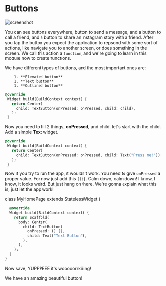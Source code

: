 # Buttons



![screenshot](https://lh3.googleusercontent.com/fYHrszVlofKouua7Oy3Wsa3CujcWI0l_PuqPlDXmLvCrZeCNRpQ70xNYTklZFh1MJfOeBe4xKV3tRnLSrt6kVsRjMQxFBwCzs8FjuwPGswCEtpoIL-8U7-6qvZQCqLlNQbkcHrq_)



You can see buttons everywhere, button to send a message, and a button to call a friend, and a button to share an instagram story with a friend. After you tap the button you expect the application to repsond with some sort of actions, like navigate you to another screen, or does something in the screen. We call this action a `function`, and we're going to learn in this module how to create functions. 



We have different types of buttons, and the most important ones are:

		1. **Elevated button**
		1. **Text button**
		1. **Outlined button**



```dart
@override
 Widget build(BuildContext context) {
   return Center(
     child: TextButton(onPressed: onPressed, child: child),
   );
 }
```



Now you need to fill 2 things, **onPressed**, and child. let's start with the child. Add a simple **Text** widget. 

```dart
@override
 Widget build(BuildContext context) {
   return Center(
     child: TextButton(onPressed: onPressed, child: Text("Press me!")),
   );
 }
```



Now if you try to run the app, it wouldn't work. You need to give `onPressed` a proper value. For now just add this `(){}`. Calm down, calm down! I know, I know, it looks weird. But just hang on there. We're gonna explain what this is, just let the app work! 

class MyHomePage extends StatelessWidget {

```dart
  @override
  Widget build(BuildContext context) {
    return Scaffold(
      body: Center(
        child: TextButton(
          onPressed: () {},
          child: Text("Text Button"),
        ),
      ),
    );
  }
}
```



Now save, YUPPPEEE it's wooooorrkiiiing!              



We have an amazing beautiful button!

 
